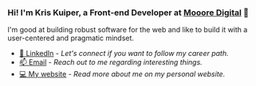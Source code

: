### Hi! I'm Kris Kuiper, a Front-end Developer at [Mooore Digital](https://www.mooore.nl/) 👋

I'm good at building robust software for the web and like to build it with a user-centered and pragmatic mindset.

- [:necktie: LinkedIn](https://www.linkedin.com/in/kris-kuiper-0b6897a2/) - *Let's connect if you want to follow my career path.*
- [:mailbox: Email](mailto:mail@kris-kuiper.nl) - *Reach out to me regarding interesting things.*
- [:computer: My website](https://kris-kuiper.nl/) - *Read more about me on my personal website.*

<!--
**kriskuiper/kriskuiper** is a ✨ _special_ ✨ repository because its `README.md` (this file) appears on your GitHub profile.

Here are some ideas to get you started:

- 🔭 I’m currently working on ...
- 🌱 I’m currently learning ...
- 👯 I’m looking to collaborate on ...
- 🤔 I’m looking for help with ...
- 💬 Ask me about ...
- 📫 How to reach me: ...
- 😄 Pronouns: ...
- ⚡ Fun fact: ...
-->
